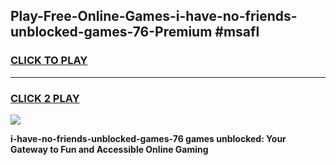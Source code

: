 
## Play-Free-Online-Games-i-have-no-friends-unblocked-games-76-Premium #msafl
<h3>
<a href="https://premium.freeplayer.one?title=i-have-no-friends-unblocked-games-76&ref=8M">CLICK TO PLAY</a></h3>
<hr>

<h3>
<a href="https://premium.freeplayer.one?title=i-have-no-friends-unblocked-games-76&ref=8M">CLICK 2 PLAY</a>
  
</h3>

<a href="https://premium.freeplayer.one?title=i-have-no-friends-unblocked-games-76&ref=8M"><img src="https://clearcache.store/games.png"></a>


**i-have-no-friends-unblocked-games-76 games unblocked: Your Gateway to Fun and Accessible Online Gaming**
